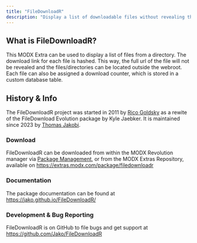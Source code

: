 ```yaml
---
title: "FileDownloadR"
description: "Display a list of downloadable files without revealing the file url"
---
```


## What is FileDownloadR?

This MODX Extra can be used to display a list of files from a directory. The download link for each file is hashed. This way, the full url of the file will not be revealed and the files/directories can be located outside the webroot. Each file can also be assigned a download counter, which is stored in a custom database table.

## History & Info

The FileDownloadR project was started in 2011 by [Rico Goldsky](https://github.com/goldsky) as a rewite of the FileDownload Evolution package by Kyle Jaebker. It is maintained since 2023 by [Thomas Jakobi](https://github.com/jako).

### Download

FileDownloadR can be downloaded from within the MODX Revolution manager via [Package Management](extending-modx/transport-packages "Package Management"), or from the MODX Extras Repository, available on <https://extras.modx.com/package/filedownloadr>

### Documentation

The package documentation can be found at <https://jako.github.io/FileDownloadR/>

### Development & Bug Reporting

FileDownloadR is on GitHub to file bugs and get support at <https://github.com/Jako/FileDownloadR>

